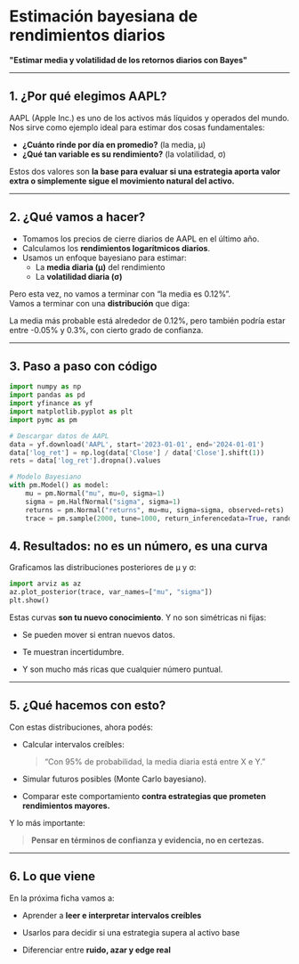 # Estimación bayesiana de rendimientos diarios

**"Estimar media y volatilidad de los retornos diarios con Bayes"**

---

## 1. ¿Por qué elegimos AAPL?

AAPL (Apple Inc.) es uno de los activos más líquidos y operados del mundo.  
Nos sirve como ejemplo ideal para estimar dos cosas fundamentales:

- **¿Cuánto rinde por día en promedio?** (la media, μ)  
- **¿Qué tan variable es su rendimiento?** (la volatilidad, σ)

Estos dos valores son **la base para evaluar si una estrategia aporta valor extra o simplemente sigue el movimiento natural del activo.**

---

## 2. ¿Qué vamos a hacer?

- Tomamos los precios de cierre diarios de AAPL en el último año.
- Calculamos los **rendimientos logarítmicos diarios**.
- Usamos un enfoque bayesiano para estimar:
  - La **media diaria (μ)** del rendimiento
  - La **volatilidad diaria (σ)**

Pero esta vez, no vamos a terminar con “la media es 0.12%”.  
Vamos a terminar con una **distribución** que diga:

La media más probable está alrededor de 0.12%,
pero también podría estar entre -0.05% y 0.3%,
con cierto grado de confianza.

---

## 3. Paso a paso con código

```python
import numpy as np
import pandas as pd
import yfinance as yf
import matplotlib.pyplot as plt
import pymc as pm

# Descargar datos de AAPL
data = yf.download('AAPL', start='2023-01-01', end='2024-01-01')
data['log_ret'] = np.log(data['Close'] / data['Close'].shift(1))
rets = data['log_ret'].dropna().values

# Modelo Bayesiano
with pm.Model() as model:
    mu = pm.Normal("mu", mu=0, sigma=1)
    sigma = pm.HalfNormal("sigma", sigma=1)
    returns = pm.Normal("returns", mu=mu, sigma=sigma, observed=rets)
    trace = pm.sample(2000, tune=1000, return_inferencedata=True, random_seed=42)

```

## 4. Resultados: no es un número, es una curva

Graficamos las distribuciones posteriores de μ y σ:

```python
import arviz as az
az.plot_posterior(trace, var_names=["mu", "sigma"])
plt.show()
```

Estas curvas **son tu nuevo conocimiento**.
Y no son simétricas ni fijas:

* Se pueden mover si entran nuevos datos.

* Te muestran incertidumbre.

* Y son mucho más ricas que cualquier número puntual.

---

## 5. ¿Qué hacemos con esto?

Con estas distribuciones, ahora podés:

* Calcular intervalos creíbles:

  > “Con 95% de probabilidad, la media diaria está entre X e Y.”

* Simular futuros posibles (Monte Carlo bayesiano).

* Comparar este comportamiento **contra estrategias que prometen rendimientos mayores.**

Y lo más importante:

> **Pensar en términos de confianza y evidencia, no en certezas.**

---

## 6. Lo que viene

En la próxima ficha vamos a:

* Aprender a **leer e interpretar intervalos creíbles**

* Usarlos para decidir si una estrategia supera al activo base

* Diferenciar entre **ruido, azar y edge real**

